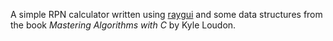 A simple RPN calculator written using [raygui](https://github.com/raysan5/raygui) and some data structures from the book *Mastering Algorithms with C* by Kyle Loudon.

